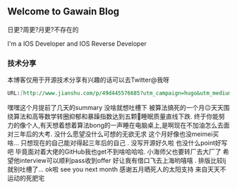 ## Welcome to Gawain Blog

日更?周更?月更?不存在的

I'm a IOS Developer and IOS Reverse Developer

### 技术分享

本博客仅用于开源技术分享有兴趣的话可以去Twitter@我呀

```markdown
URL:[http://www.jianshu.com/p/49d445576685?utm_campaign=hugo&utm_medium=reader_share&utm_content=note&utm_source=weixin-friends]


```



嘿嘿这个月提前了几天的summary 没啥就想吐槽下 被算法搞死的一个月😐天天围绕算法和高等数学转圈抑郁和暴躁指数达到五颗🌟睡眠质量直线下跌.
终于你能努力的像个人,有天想着想着算法bong的一声睡在电脑桌上,是啊现在不加油怎么去面对三年后的大考.
没什么愿望没什么可想的无欲无求 这个月好像也没meimei买啥… 只想现在的自己能对得起三年后的自己 .
没写开源好久啦 也没什么point好写吧 毕竟面对着大佬的GitHub我也get不到啥哈哈哈.
小海师父也要转厂去大厂了 希望他interview可以顺利pass收到offer 好让我有借口飞去上海哟嘻嘻 .
排版比较lj 就别吐槽了… ok啦 see you next month 感谢五月晒死人的太阳支持
                                                                                                            来自天天不运动的死肥宅
